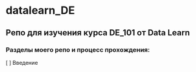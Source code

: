 # datalearn_DE
## Репо для изучения курса DE_101 от Data Learn

### Разделы моего репо и процесс прохождения:
[ ] Введение
